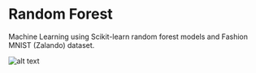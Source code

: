 # Random Forest

Machine Learning using Scikit-learn random forest models and Fashion MNIST (Zalando) dataset.

![alt text](https://i.ibb.co/7Nfc4sP/random.jpg)
